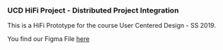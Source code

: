 ### UCD HiFi Project - Distributed Project Integration

This is a HiFi Prototype for the course User Centered Design - SS 2019. 

You find our Figma File [here](https://www.figma.com/file/aYNJ5RVbsFATvsvq8YMGv9x4/UCD-HiFi-Prototype?node-id=0%3A1)
